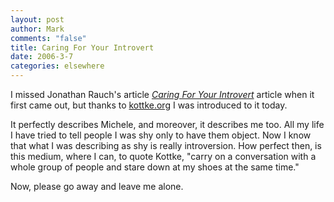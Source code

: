 ```yaml
--- 
layout: post
author: Mark
comments: "false"
title: Caring For Your Introvert
date: 2006-3-7
categories: elsewhere
---
```

I missed Jonathan Rauch's article <em><a href="http://www.theatlantic.com/doc/200303/rauch" title="Caring For Your Introvert">Caring For Your Introvert</a></em> article when it first came out, but thanks to <a href="http://kottke.org" title="Kottke">kottke.org</a> I was introduced to it today.

It perfectly describes Michele, and moreover, it describes me too. All my life I have tried to tell people I was shy only to have them object. Now I know that what I was describing as shy is really introversion. How perfect then, is this medium, where I can, to quote Kottke, "carry on a conversation with a whole group of people and stare down at my shoes at the same time."

Now, please go away and leave me alone.
